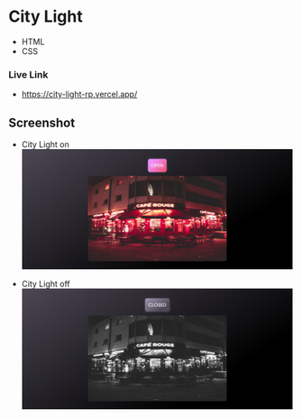 # City Light

- HTML
- CSS

### Live Link

- https://city-light-rp.vercel.app/





## Screenshot

- City Light on 
![App Screenshot](https://github.com/Rahul-Bhutaiya/City-Light/blob/main/project-screenshot/city-light-on.png?raw=true)

- City Light off
![App Screenshot](https://github.com/Rahul-Bhutaiya/City-Light/blob/main/project-screenshot/city-light-off.png?raw=true)
